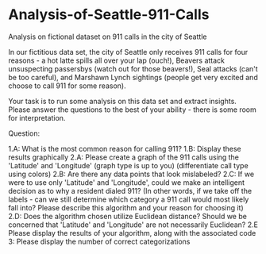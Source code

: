 # Analysis-of-Seattle-911-Calls
Analysis on fictional dataset on 911 calls in the city of Seattle

In our fictitious data set, the city of Seattle only receives 911 calls for four reasons - a hot latte spills all over your lap (ouch!), Beavers attack unsuspecting passersbys (watch out for those beavers!), Seal attacks (can't be too careful), and Marshawn Lynch sightings (people get very excited and choose to call 911 for some reason).

Your task is to run some analysis on this data set and extract insights. Please answer the questions to the 
best of your ability - there is some room for interpretation.

Question:

1.A: What is the most common reason for calling 911?
1.B: Display these results graphically
2.A: Please create a graph of the 911 calls using the 'Latitude' and 'Longitude' (graph type is up to you)
(differentiate call type using colors)
2.B: Are there any data points that look mislabeled?
2.C: If we were to use only 'Latitude' and 'Longitude', could we make an intelligent decision
	as to why a resident dialed 911? (In other words, if we take off the labels - can we still determine which
	category a 911 call would most likely fall into? Please describe this algorithm and your reason for choosing it)
2.D: Does the algorithm chosen utilize Euclidean distance? 
	Should we be concerned that 'Latitude' and 'Longitude' are not necessarily Euclidean?
2.E Please display the results of your algorithm, along with the associated code
3: Please display the number of correct categorizations 
